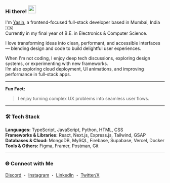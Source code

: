 ### Hi there! <img heigh="25" width="25" style="margin:0px" style="padding:0px" src="https://camo.githubusercontent.com/d04509037f646eab5c2d6d130574ef059fa8eef92e45a139a827a8d06e9d5042/68747470733a2f2f656d6f6a69732e736c61636b6d6f6a69732e636f6d2f656d6f6a69732f696d616765732f313533363335313037352f343539342f626c6f622d776176652e676966">

I'm [Yasin](https://www.linkedin.com/in/yasinmunshi/), a frontend-focused full-stack developer based in Mumbai, India 🇮🇳  
Currently in my final year of B.E. in Electronics & Computer Science.

I love transforming ideas into clean, performant, and accessible interfaces — blending design and code to build delightful user experiences.

When I'm not coding, I enjoy deep tech discussions, exploring design systems, or experimenting with new frameworks.  
I’m also exploring cloud deployment, UI animations, and improving performance in full-stack apps.

---

**Fun Fact:**  
>I enjoy turning complex UX problems into seamless user flows.

---

### 🛠 Tech Stack  
**Languages:** TypeScript, JavaScript, Python, HTML, CSS  
**Frameworks & Libraries:** React, Next.js, Express.js, Tailwind, GSAP  
**Databases & Cloud:** MongoDB, MySQL, Firebase, Supabase, Vercel, Docker  
**Tools & Others:** Figma, Framer, Postman, Git

---

### 🌐 Connect with Me  
[Discord](https://discord.gg/im_yasin07) ・ [Instagram](https://instagram.com/md_yasinn) ・ [LinkedIn](https://www.linkedin.com/in/yasinmunshi/) ・ [Twitter/X](https://x.com/MohdYasin04)

